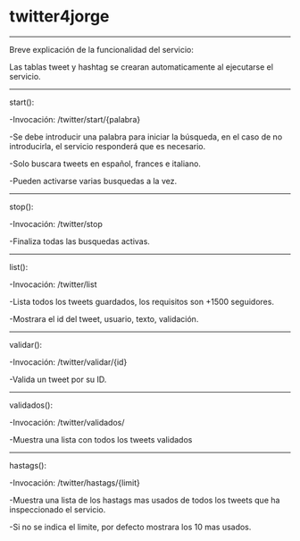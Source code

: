# twitter4jorge
--------------------------------------------------------
Breve explicación de la funcionalidad del servicio:

Las tablas tweet y hashtag se crearan automaticamente al ejecutarse el servicio.

--------------------------------------------------------

start():

-Invocación: /twitter/start/{palabra}

-Se debe introducir una palabra para iniciar la búsqueda, en el caso de no introducirla, el servicio responderá que es necesario.

-Solo buscara tweets en español, frances e italiano.

-Pueden activarse varias busquedas a la vez.

--------------------------------------------------------
stop():

-Invocación: /twitter/stop

-Finaliza todas las busquedas activas.

--------------------------------------------------------
list():

-Invocación: /twitter/list

-Lista todos los tweets guardados, los requisitos son +1500 seguidores.

-Mostrara el id del tweet, usuario, texto, validación.

--------------------------------------------------------

validar():

-Invocación: /twitter/validar/{id}

-Valida un tweet por su ID.

--------------------------------------------------------
validados():

-Invocación: /twitter/validados/

-Muestra una lista con todos los tweets validados

--------------------------------------------------------

hastags():

-Invocación: /twitter/hastags/{limit}

-Muestra una lista de los hastags mas usados de todos los tweets que ha inspeccionado el servicio.

-Si no se indica el limite, por defecto mostrara los 10 mas usados.
